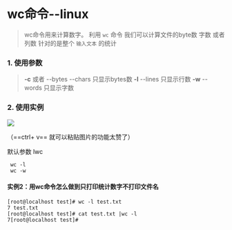 # wc命令--linux> wc命令用来计算数字。> 利用 `wc` 命令 我们可以计算文件的byte数 字数 或者列数> 针对的是整个 `输入文本` 的统计### 1. 使用参数> **-c** 或者 --bytes --chars 只显示bytes数> **-l** --lines 只显示行数> **-w** --words 只显示字数### 2. 使用实例![](https://lh3.googleusercontent.com/-t3unQFo-c1U/WLpvoLYUZnI/AAAAAAAADz8/RKo4JamWeAA/I/14886093076684.jpg)<!-- 也可以利用 insert -->（==ctrl+ v== 就可以粘贴图片的功能太赞了）默认参数 lwc``` wc -l wc -w```#### 实例2：用wc命令怎么做到只打印统计数字不打印文件名```[root@localhost test]# wc -l test.txt 7 test.txt[root@localhost test]# cat test.txt |wc -l7[root@localhost test]#```